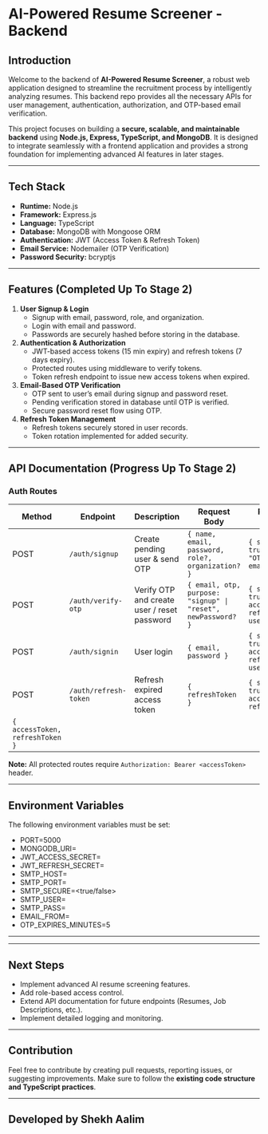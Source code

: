 # AI-Powered Resume Screener - Backend

## Introduction

Welcome to the backend of **AI-Powered Resume Screener**, a robust web application designed to streamline the recruitment process by intelligently analyzing resumes.
This backend repo provides all the necessary APIs for user management, authentication, authorization, and OTP-based email verification.

This project focuses on building a **secure, scalable, and maintainable backend** using **Node.js, Express, TypeScript, and MongoDB**. It is designed to integrate seamlessly with a frontend application and provides a strong foundation for implementing advanced AI features in later stages.

---

## Tech Stack

- **Runtime:** Node.js
- **Framework:** Express.js
- **Language:** TypeScript
- **Database:** MongoDB with Mongoose ORM
- **Authentication:** JWT (Access Token & Refresh Token)
- **Email Service:** Nodemailer (OTP Verification)
- **Password Security:** bcryptjs

---

## Features (Completed Up To Stage 2)

1. **User Signup & Login**
   - Signup with email, password, role, and organization.
   - Login with email and password.
   - Passwords are securely hashed before storing in the database.
2. **Authentication & Authorization**
   - JWT-based access tokens (15 min expiry) and refresh tokens (7 days expiry).
   - Protected routes using middleware to verify tokens.
   - Token refresh endpoint to issue new access tokens when expired.
3. **Email-Based OTP Verification**
   - OTP sent to user’s email during signup and password reset.
   - Pending verification stored in database until OTP is verified.
   - Secure password reset flow using OTP.
4. **Refresh Token Management**
   - Refresh tokens securely stored in user records.
   - Token rotation implemented for added security.

---

## API Documentation (Progress Up To Stage 2)

### Auth Routes

| Method                          | Endpoint              | Description                                 | Request Body                                                 | Response Body                                           |
| ------------------------------- | --------------------- | ------------------------------------------- | ------------------------------------------------------------ | ------------------------------------------------------- |
| POST                            | `/auth/signup`        | Create pending user & send OTP              | `{ name, email, password, role?, organization? }`            | `{ success: true, message: "OTP sent to email" }`       |
| POST                            | `/auth/verify-otp`    | Verify OTP and create user / reset password | `{ email, otp, purpose: "signup" \| "reset", newPassword? }` | `{ success: true, accessToken?, refreshToken?, user? }` |
| POST                            | `/auth/signin`        | User login                                  | `{ email, password }`                                        | `{ success: true, accessToken, refreshToken, user }`    |
| POST                            | `/auth/refresh-token` | Refresh expired access token                | `{ refreshToken }`                                           | `{ success: true, accessToken, refreshToken }`          |
| `{ accessToken, refreshToken }` |

**Note:** All protected routes require `Authorization: Bearer <accessToken>` header.

---

## Environment Variables

The following environment variables must be set:

- PORT=5000
- MONGODB_URI=<Your MongoDB Connection String>
- JWT_ACCESS_SECRET=<Your JWT Access Secret>
- JWT_REFRESH_SECRET=<Your JWT Refresh Secret>
- SMTP_HOST=<SMTP Host>
- SMTP_PORT=<SMTP Port>
- SMTP_SECURE=<true/false>
- SMTP_USER=<SMTP Email>
- SMTP_PASS=<SMTP Password or App Password>
- EMAIL_FROM=<Sender Email>
- OTP_EXPIRES_MINUTES=5

---

---

## Next Steps

- Implement advanced AI resume screening features.
- Add role-based access control.
- Extend API documentation for future endpoints (Resumes, Job Descriptions, etc.).
- Implement detailed logging and monitoring.

---

## Contribution

Feel free to contribute by creating pull requests, reporting issues, or suggesting improvements. Make sure to follow the **existing code structure and TypeScript practices**.

---

## Developed by **Shekh Aalim**
